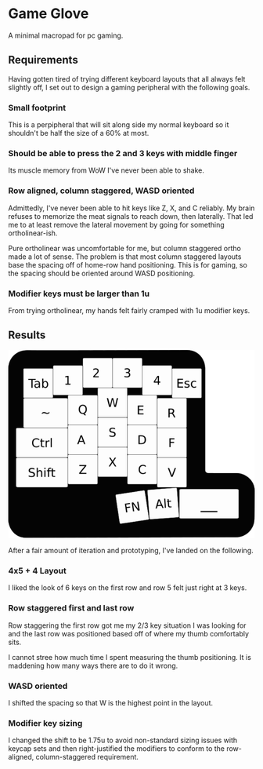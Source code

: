 # Game Glove

A minimal macropad for pc gaming.

## Requirements

Having gotten tired of trying different keyboard layouts that all always felt slightly off, I set out to design a gaming peripheral with the following goals.

### Small footprint

This is a perpipheral that will sit along side my normal keyboard so it shouldn't be half the size of a 60% at most.

### Should be able to press the 2 and 3 keys with middle finger

Its muscle memory from WoW I've never been able to shake.

### Row aligned, column staggered, WASD oriented

Admittedly, I've never been able to hit keys like Z, X, and C reliably. My brain refuses to memorize the meat signals to reach down, then laterally. That led me to at least remove the lateral movement by going for something ortholinear-ish.

Pure ortholinear was uncomfortable for me, but column staggered ortho made a lot of sense. The problem is that most column staggered layouts base the spacing off of home-row hand positioning. This is for gaming, so the spacing should be oriented around WASD positioning.

### Modifier keys must be larger than 1u

From trying ortholinear, my hands felt fairly cramped with 1u modifier keys.

## Results

![v1](glove-layout.png)

After a fair amount of iteration and prototyping, I've landed on the following.

### 4x5 + 4 Layout

I liked the look of 6 keys on the first row and row 5 felt just right at 3 keys.

### Row staggered first and last row

Row staggering the first row got me my 2/3 key situation I was looking for and the last row was positioned based off of where my thumb comfortably sits.

I cannot stree how much time I spent measuring the thumb positioning. It is maddening how many ways there are to do it wrong.

### WASD oriented

I shifted the spacing so that W is the highest point in the layout.

### Modifier key sizing

I changed the shift to be 1.75u to avoid non-standard sizing issues with keycap sets and then right-justified the modifiers to conform to the row-aligned, column-staggered requirement.